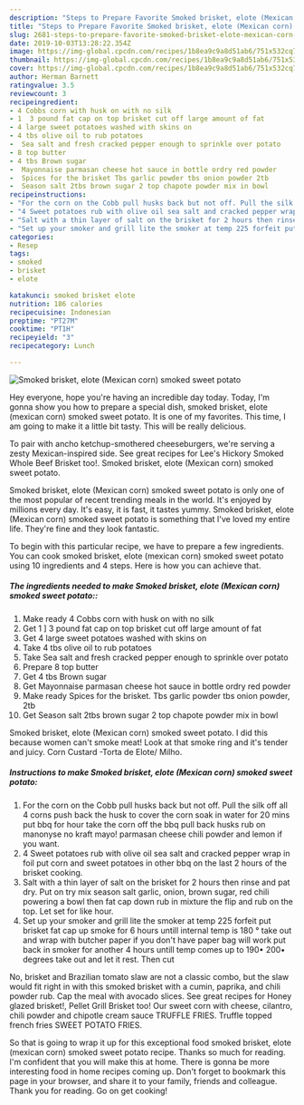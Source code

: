 ```yaml
---
description: "Steps to Prepare Favorite Smoked brisket, elote (Mexican corn) smoked sweet potato"
title: "Steps to Prepare Favorite Smoked brisket, elote (Mexican corn) smoked sweet potato"
slug: 2681-steps-to-prepare-favorite-smoked-brisket-elote-mexican-corn-smoked-sweet-potato
date: 2019-10-03T13:28:22.354Z
image: https://img-global.cpcdn.com/recipes/1b8ea9c9a8d51ab6/751x532cq70/smoked-brisket-elote-mexican-corn-smoked-sweet-potato-recipe-main-photo.jpg
thumbnail: https://img-global.cpcdn.com/recipes/1b8ea9c9a8d51ab6/751x532cq70/smoked-brisket-elote-mexican-corn-smoked-sweet-potato-recipe-main-photo.jpg
cover: https://img-global.cpcdn.com/recipes/1b8ea9c9a8d51ab6/751x532cq70/smoked-brisket-elote-mexican-corn-smoked-sweet-potato-recipe-main-photo.jpg
author: Herman Barnett
ratingvalue: 3.5
reviewcount: 3
recipeingredient:
- 4 Cobbs corn with husk on with no silk
- 1  3 pound fat cap on top brisket cut off large amount of fat
- 4 large sweet potatoes washed with skins on
- 4 tbs olive oil to rub potatoes
-  Sea salt and fresh cracked pepper enough to sprinkle over potato
- 8 top butter
- 4 tbs Brown sugar
-  Mayonnaise parmasan cheese hot sauce in bottle ordry red powder
-  Spices for the brisket Tbs garlic powder tbs onion powder 2tb
-  Season salt 2tbs brown sugar 2 top chapote powder mix in bowl
recipeinstructions:
- "For the corn on the Cobb pull husks back but not off. Pull the silk off all 4 corns push back the husk to cover the corn soak in water for 20 mins put bbq for hour take the corn off the bbq pull back husks rub on manonyse no kraft mayo! parmasan cheese chili powder and lemon if you want."
- "4 Sweet potatoes rub with olive oil sea salt and cracked pepper wrap in foil put corn and sweet potatoes in other bbq on the last 2 hours of the brisket cooking."
- "Salt with a thin layer of salt on the brisket for 2 hours then rinse and pat dry. Put on try mix season salt garlic, onion, brown sugar, red chili powering a bowl then fat cap down rub in mixture the flip and rub on the top. Let set for like hour."
- "Set up your smoker and grill lite the smoker at temp 225 forfeit put brisket fat cap up smoke for 6 hours untill internal temp is 180 ° take out and wrap with butcher paper if you don&#39;t have paper bag will work put back in smoker for another 4 hours untill temp comes up to 190• 200• degrees take out and let it rest. Then cut"
categories:
- Resep
tags:
- smoked
- brisket
- elote

katakunci: smoked brisket elote
nutrition: 186 calories
recipecuisine: Indonesian
preptime: "PT27M"
cooktime: "PT1H"
recipeyield: "3"
recipecategory: Lunch

---
```



![Smoked brisket, elote (Mexican corn) smoked sweet potato](https://img-global.cpcdn.com/recipes/1b8ea9c9a8d51ab6/751x532cq70/smoked-brisket-elote-mexican-corn-smoked-sweet-potato-recipe-main-photo.jpg)

Hey everyone, hope you're having an incredible day today. Today, I'm gonna show you how to prepare a special dish, smoked brisket, elote (mexican corn) smoked sweet potato. It is one of my favorites. This time, I am going to make it a little bit tasty. This will be really delicious.

To pair with ancho ketchup-smothered cheeseburgers, we&#39;re serving a zesty Mexican-inspired side. See great recipes for Lee&#39;s Hickory Smoked Whole Beef Brisket too!. Smoked brisket, elote (Mexican corn) smoked sweet potato.

Smoked brisket, elote (Mexican corn) smoked sweet potato is only one of the most popular of recent trending meals in the world. It's enjoyed by millions every day. It's easy, it is fast, it tastes yummy. Smoked brisket, elote (Mexican corn) smoked sweet potato is something that I've loved my entire life. They're fine and they look fantastic.


To begin with this particular recipe, we have to prepare a few ingredients. You can cook smoked brisket, elote (mexican corn) smoked sweet potato using 10 ingredients and 4 steps. Here is how you can achieve that.

##### The ingredients needed to make Smoked brisket, elote (Mexican corn) smoked sweet potato::

1. Make ready 4 Cobbs corn with husk on with no silk
1. Get 1 ] 3 pound fat cap on top brisket cut off large amount of fat
1. Get 4 large sweet potatoes washed with skins on
1. Take 4 tbs olive oil to rub potatoes
1. Take  Sea salt and fresh cracked pepper enough to sprinkle over potato
1. Prepare 8 top butter
1. Get 4 tbs Brown sugar
1. Get  Mayonnaise parmasan cheese hot sauce in bottle ordry red powder
1. Make ready  Spices for the brisket. Tbs garlic powder tbs onion powder, 2tb
1. Get  Season salt 2tbs brown sugar 2 top chapote powder mix in bowl


Smoked brisket, elote (Mexican corn) smoked sweet potato. I did this because women can&#39;t smoke meat! Look at that smoke ring and it&#39;s tender and juicy. Corn Custard -Torta de Elote/ Milho. 

##### Instructions to make Smoked brisket, elote (Mexican corn) smoked sweet potato:

1. For the corn on the Cobb pull husks back but not off. Pull the silk off all 4 corns push back the husk to cover the corn soak in water for 20 mins put bbq for hour take the corn off the bbq pull back husks rub on manonyse no kraft mayo! parmasan cheese chili powder and lemon if you want.
1. 4 Sweet potatoes rub with olive oil sea salt and cracked pepper wrap in foil put corn and sweet potatoes in other bbq on the last 2 hours of the brisket cooking.
1. Salt with a thin layer of salt on the brisket for 2 hours then rinse and pat dry. Put on try mix season salt garlic, onion, brown sugar, red chili powering a bowl then fat cap down rub in mixture the flip and rub on the top. Let set for like hour.
1. Set up your smoker and grill lite the smoker at temp 225 forfeit put brisket fat cap up smoke for 6 hours untill internal temp is 180 ° take out and wrap with butcher paper if you don&#39;t have paper bag will work put back in smoker for another 4 hours untill temp comes up to 190• 200• degrees take out and let it rest. Then cut


No, brisket and Brazilian tomato slaw are not a classic combo, but the slaw would fit right in with this smoked brisket with a cumin, paprika, and chili powder rub. Cap the meal with avocado slices. See great recipes for Honey glazed brisket!, Pellet Grill Brisket too! Our sweet corn with cheese, cilantro, chili powder and chipotle cream sauce TRUFFLE FRIES. Truffle topped french fries SWEET POTATO FRIES. 

So that is going to wrap it up for this exceptional food smoked brisket, elote (mexican corn) smoked sweet potato recipe. Thanks so much for reading. I'm confident that you will make this at home. There is gonna be more interesting food in home recipes coming up. Don't forget to bookmark this page in your browser, and share it to your family, friends and colleague. Thank you for reading. Go on get cooking!
